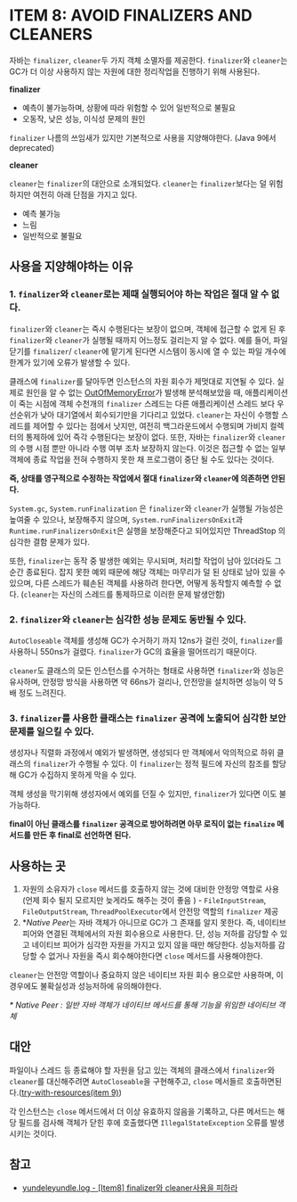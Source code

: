 # ITEM 8: AVOID FINALIZERS AND CLEANERS

자바는 `finalizer`, `cleaner`두 가지 객체 소멸자를 제공한다. `finalizer`와 `cleaner`는 GC가 더 이상 사용하지 않는 자원에 대한 정리작업을 진행하기 위해 사용된다.

**finalizer**

- 예측이 불가능하며, 상황에 따라 위험할 수 있어 일반적으로 불필요
- 오동작, 낮은 성능, 이식성 문제의 원인

`finalizer` 나름의 쓰임새가 있지만 기본적으로 사용을 지양해야한다. (Java 9에서 deprecated)

**cleaner**

`cleaner`는 `finalizer`의 대안으로 소개되었다. `cleaner`는 `finalizer`보다는 덜 위험하지만 여전히 아래 단점을 가지고 있다.

- 예측 불가능
- 느림
- 일반적으로 불필요

## 사용을 지양해야하는 이유

### 1. `finalizer`와 `cleaner`로는 제때 실행되어야 하는 작업은 절대 알 수 없다.

`finalizer`와 `cleaner`는 즉시 수행된다는 보장이 없으며, 객체에 접근할 수 없게 된 후 `finalizer`와 `cleaner`가 실행될 때까지 어느정도 걸리는지 알 수 없다. 예를 들어, 파일 닫기를 `finalizer`/ `cleaner`에 맡기게 된다면 시스템이 동시에 열 수 있는 파일 개수에 한계가 있기에 오류가 발생할 수 있다.

클래스에 `finalizer`를 달아두면 인스턴스의 자원 회수가 제멋대로 지연될 수 있다. 실제로 원인을 알 수 없는 [OutOfMemoryError](https://github.com/dh00023/TIL/blob/master/Java/%EC%8B%AC%ED%99%94/2021-01-23-outOfMemoryError.md)가 발생해 분석해보았을 때, 애플리케이션이 죽는 시점에 객체 수천개의 `finalizer` 스레드는 다른 애플리케이션 스레드 보다 우선순위가 낮아 대기열에서 회수되기만을 기다리고 있었다. 
`cleaner`는 자신이 수행할 스레드를 제어할 수 있다는 점에서 낫지만, 여전히 백그라운드에서 수행되며 가비지 컬렉터의 통제하에 있어 즉각 수행된다는 보장이 없다.
또한, 자바는 `finalizer`와 `cleaner`의 수행 시점 뿐만 아니라 수행 여부 조차 보장하지 않는다. 이것은 접근할 수 없는 일부 객체에 종료 작업을 전혀 수행하지 못한 채 프로그램이 중단 될 수도 있다는 것이다.

**즉, 상태를 영구적으로 수정하는 작업에서 절대 `finalizer`와 `cleaner`에 의존하면 안된다.**

`System.gc`, `System.runFinalization` 은 `finalizer`와 `cleaner`가 실행될 가능성은 높여줄 수 있으나, 보장해주지 않으며, `System.runFinalizersOnExit`과 `Runtime.runFinalizersOnExit`은 실행을 보장해준다고 되어있지만 ThreadStop 의 심각한 결함 문제가 있다.

또한, `finalizer`는 동작 중 발생한 예외는 무시되며, 처리할 작업이 남아 있더라도 그 순간 종료된다. 잡지 못한 예외 때문에 해당 객체는 마무리가 덜 된 상태로 남아 있을 수 있으며, 다른 스레드가 훼손된 객체를 사용하려 한다면, 어떻게 동작할지 예측할 수 없다. (`cleaner`는 자신의 스레드를 통제하므로 이러한 문제 발생안함)

### 2. `finalizer`와  `cleaner`는 심각한 성능 문제도 동반될 수 있다.

 `AutoCloseable` 객체를 생성해 GC가 수거하기 까지 12ns가 걸린 것이, `finalizer`를 사용하니 550ns가 걸렸다. `finalizer`가 GC의 효율을 떨어뜨리기 때문이다. 

`cleaner`도 클래스의 모든 인스턴스를 수거하는 형태로 사용하면 `finalizer`와 성능은 유사하며, 안정망 방식을 사용하면 약 66ns가 걸리나, 안전망을 설치하면 성능이 약 5배 정도 느려진다.



### 3. `finalizer`를 사용한 클래스는 `finalizer` 공격에 노출되어 심각한 보안 문제를 일으킬 수 있다.

생성자나 직렬화 과정에서 예외가 발생하면, 생성되다 만 객체에서 악의적으로 하위 클래스의 `finalizer`가 수행될 수 있다.  이 `finalizer`는 정적 필드에 자신의 참조를 할당해 GC가 수집하지 못하게 막을 수 있다.

객체 생성을 막기위해 생성자에서 예외를 던질 수 있지만, `finalizer`가 있다면 이도 불가능하다.

**final이 아닌 클래스를 `finalizer` 공격으로 방어하려면 아무 로직이 없는 `finalize` 메서드를 만든 후 final로 선언하면 된다.** 



## 사용하는 곳

1. 자원의 소유자가 `close` 메서드를 호출하지 않는 것에 대비한 안정망 역할로 사용 (언제 회수 될지 모르지만 늦게라도 해주는 것이 좋음 ) - `FileInputStream`, `FileOutputStream`, `ThreadPoolExecutor`에서 안전망 역할의 `finalizer` 제공
2. \**Native Peer*는 자바 객체가 아니므로 GC가 그 존재를 알지 못한다. 즉, 네이티브 피어와 연결된 객체에서의 자원 회수용으로 사용한다. 단, 성능 저하를 감당할 수 있고 네이티브 피어가 심각한 자원을 가지고 있지 않을 때만 해당한다. 성능저하를 감당할 수 없거나 자원을 즉시 회수해야한다면 `close` 메서드를 사용해야한다.

`cleaner`는 안전망 역할이나 중요하지 않은 네이티브 자원 회수 용으로만 사용하며, 이 경우에도 불확실성과 성능저하에 유의해야한다.

*\* Native Peer : 일반 자바 객체가 네이티브 메서드를 통해 기능을 위임한 네이티브 객체*

## 대안

파일이나 스레드 등 종료해야 할 자원을 담고 있는 객체의 클래스에서 `finalizer`와 `cleaner`를 대신해주려면 `AutoCloseable`을 구현해주고, `close` 메서들르 호출하면된다.([try-with-resources(item 9)](https://github.com/dh00023/TIL/blob/master/Java/effective_java/2021-01-25-try-with-resources.md))

각 인스턴스는 `close` 메서드에서 더 이상 유효하지 않음을 기록하고, 다른 메서드는 해당 필드를 검사해 객체가 닫힌 후에 호출했다면 `IllegalStateException` 오류를 발생시키는 것이다.



## 참고

- [yundeleyundle.log - [Item8] finalizer와 cleaner사용을 피하라](https://velog.io/@yundleyundle/Item8-finalizer%EC%99%80-cleaner%EC%82%AC%EC%9A%A9%EC%9D%84-%ED%94%BC%ED%95%98%EB%9D%BC)

